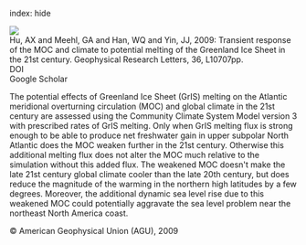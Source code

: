 index: hide

<div class="Citation">
    <div class="Citation-thumb CitationThumb-linked"  data-href="https://doi.org/10.1029/2009gl037998">
      <img src="https://static.claimspace.cloud/climate-study-static/refs/thumbs/12/Hu_et_al_2009-thumb.png" />
    </div>

  <div class="Citation-body">
    <div class="Citation-text">Hu, AX and Meehl, GA and Han, WQ and Yin, JJ, 2009: Transient response of the MOC and climate to potential melting of the Greenland Ice Sheet in the 21st century. <span class="Article-journal">Geophysical Research Letters, </span><span class="Article-volume">36, </span>L10707pp.</div>
    <div class="Citation-links">
      <div class="CitationLink" data-href="https://doi.org/10.1029/2009gl037998">
        <div class="CitationLink-icon CitationLink-Doi"></div>
        <div class="CitationLink-text">DOI</div>
      </div>
      <div class="CitationLink" data-href="https://scholar.google.com/scholar?q=10.1029/2009gl037998">
        <div class="CitationLink-icon CitationLink-Scholar"></div>
        <div class="CitationLink-text">Google Scholar</div>
      </div>
    </div>
  </div>
</div>

The potential effects of Greenland Ice Sheet (GrIS) melting on the Atlantic meridional overturning circulation (MOC) and global climate in the 21st century are assessed using the Community Climate System Model version 3 with prescribed rates of GrIS melting. Only when GrIS melting flux is strong enough to be able to produce net freshwater gain in upper subpolar North Atlantic does the MOC weaken further in the 21st century. Otherwise this additional melting flux does not alter the MOC much relative to the simulation without this added flux. The weakened MOC doesn't make the late 21st century global climate cooler than the late 20th century, but does reduce the magnitude of the warming in the northern high latitudes by a few degrees. Moreover, the additional dynamic sea level rise due to this weakened MOC could potentially aggravate the sea level problem near the northeast North America coast.

<div class="Citation-copy">
&copy; American Geophysical Union (AGU), 2009
</div>